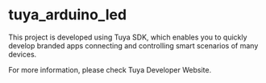 # tuya_arduino_led
This project is developed using Tuya SDK, which enables you to quickly develop branded apps connecting and controlling smart scenarios of many devices.

For more information, please check Tuya Developer Website.
